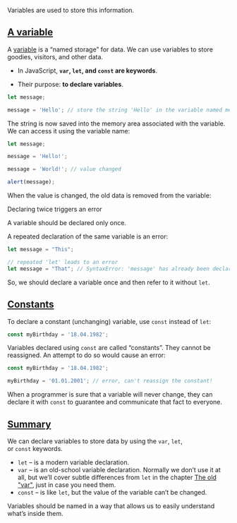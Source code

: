 
Variables are used to store this information.

## [A variable](https://javascript.info/variables#a-variable)

A [variable](https://en.wikipedia.org/wiki/Variable_\(computer_science\)) is a “named storage” for data. We can use variables to store goodies, visitors, and other data.


- In JavaScript, **`var`, `let`, and `const` are keywords**.
    
- Their purpose: **to declare variables**.

```javascript
let message;

message = 'Hello'; // store the string 'Hello' in the variable named message
```

The string is now saved into the memory area associated with the variable. We can access it using the variable name:

```javascript
let message;

message = 'Hello!';

message = 'World!'; // value changed

alert(message);
```

When the value is changed, the old data is removed from the variable:



Declaring twice triggers an error

A variable should be declared only once.

A repeated declaration of the same variable is an error:

[](https://javascript.info/variables# "run")

[](https://javascript.info/variables# "open in sandbox")

```javascript
let message = "This";

// repeated 'let' leads to an error
let message = "That"; // SyntaxError: 'message' has already been declared
```

So, we should declare a variable once and then refer to it without `let`.



## [Constants](https://javascript.info/variables#constants)

To declare a constant (unchanging) variable, use `const` instead of `let`:

```javascript
const myBirthday = '18.04.1982';
```

Variables declared using `const` are called “constants”. They cannot be reassigned. An attempt to do so would cause an error:

[](https://javascript.info/variables# "run")

[](https://javascript.info/variables# "open in sandbox")

```javascript
const myBirthday = '18.04.1982';

myBirthday = '01.01.2001'; // error, can't reassign the constant!
```

When a programmer is sure that a variable will never change, they can declare it with `const` to guarantee and communicate that fact to everyone.


## [Summary](https://javascript.info/variables#summary)

We can declare variables to store data by using the `var`, `let`, or `const` keywords.

- `let` – is a modern variable declaration.
- `var` – is an old-school variable declaration. Normally we don’t use it at all, but we’ll cover subtle differences from `let` in the chapter [The old "var"](https://javascript.info/var), just in case you need them.
- `const` – is like `let`, but the value of the variable can’t be changed.

Variables should be named in a way that allows us to easily understand what’s inside them.